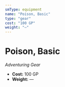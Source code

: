 ```yaml
---
smType: equipment
name: "Poison, Basic"
type: "gear"
cost: "100 GP"
weight: "—"
---
```


# Poison, Basic
*Adventuring Gear*

- **Cost:** 100 GP
- **Weight:** —
